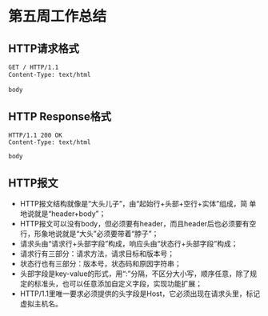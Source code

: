 # 第五周工作总结

## HTTP请求格式

```bash
GET / HTTP/1.1  
Content-Type: text/html 
                          
body										
```

## HTTP Response格式

```
HTTP/1.1 200 OK  
Content-Type: text/html 
                          
body
```

## HTTP报文

- HTTP报文结构就像是“大头儿子”，由“起始行+头部+空行+实体”组成，简				单地说就是“header+body”；
- HTTP报文可以没有body，但必须要有header，而且header后也必须要有空行，形象地说就是“大头”必须要带着“脖子”；
- 请求头由“请求行+头部字段”构成，响应头由“状态行+头部字段”构成；
- 请求行有三部分：请求方法，请求目标和版本号；
- 状态行也有三部分：版本号，状态码和原因字符串；
- 头部字段是key-value的形式，用“:”分隔，不区分大小写，顺序任意，除了规定的标准头，也可以任意添加自定义字段，实现功能扩展；
- HTTP/1.1里唯一要求必须提供的头字段是Host，它必须出现在请求头里，标记虚拟主机名。